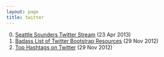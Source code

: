 ```yaml
---
layout: page
title: twitter
---
```


0. [Seattle Sounders Twitter Stream](/bookmark/2013/04/23/seattle-sounders-twitter-stream.html) (23 Apr 2013) 
1. [Badass List of Twitter Bootstrap Resources](/bookmark/2012/11/29/twitter-resources.html) (29 Nov 2012) 
2. [Top Hashtags on Twitter](/bookmark/2012/11/29/tweitgeist.html) (29 Nov 2012) 
